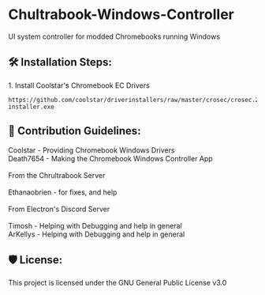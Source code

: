 <h1 id="title">Chultrabook-Windows-Controller</h1>

<p id="description" ">UI system controller for modded Chromebooks running Windows</p>

<h2>🛠️ Installation Steps:</h2>

<p>1. Install Coolstar's Chromebook EC Drivers</p>

```
https://github.com/coolstar/driverinstallers/raw/master/crosec/crosec.2.0.2-installer.exe
```

<h2>🍰 Contribution Guidelines:</h2>

Coolstar - Providing Chromebook Windows Drivers
<br>Death7654 - Making the Chromebook Windows Controller App
<br>
<br> From the Chrultrabook Server
<br>
<br> Ethanaobrien - for fixes, and help
<br>
<br> From Electron's Discord Server
<br>
<br> Timosh - Helping with Debugging and help in general
<br> ArKellys - Helping with Debugging and help in general

<h2>🛡️ License:</h2>

This project is licensed under the GNU General Public License v3.0
